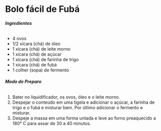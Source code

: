 # **Bolo fácil de Fubá**

###### **Ingredientes**

- 4 ovos
- 1/2 xícara (chá) de óleo
- 1 xícara (chá) de leite morno
- 1 xícara (chá) de açúcar
- 1 xícara (chá) de farinha de trigo
- 1 xícara (chá) de fubá
- 1 colher (sopa) de fermento



###### **Modo de Preparo**

1. Bater no liquidificador, os ovos, óleo e o leite morno.
2. Despejar o conteúdo em uma tigela e adicionar o açúcar, a farinha de trigo e o fubá e misturar bem. Por último adicionar o fermento e misturar.
3. Despeje a massa em uma forma untada e leve ao forno preaquecido a 180° C  para assar de 30 a 40 minutos.



